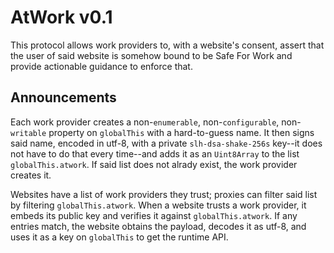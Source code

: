# AtWork v0.1

This protocol allows work providers to, with a website's consent, assert that the user of said website is somehow bound to be Safe For Work and provide actionable guidance to enforce that.

## Announcements

Each work provider creates a non-`enumerable`, non-`configurable`, non-`writable` property on `globalThis` with a hard-to-guess name. It then signs said name, encoded in utf-8, with a private `slh-dsa-shake-256s` key--it does not have to do that every time--and adds it as an `Uint8Array` to the list `globalThis.atwork`. If said list does not alrady exist, the work provider creates it.

Websites have a list of work providers they trust; proxies can filter said list by filtering `globalThis.atwork`. When a website trusts a work provider, it embeds its public key and verifies it against `globalThis.atwork`. If any entries match, the website obtains the payload, decodes it as utf-8, and uses it as a key on `globalThis` to get the runtime API.

